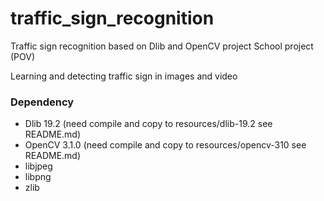 # traffic_sign_recognition
Traffic sign recognition based on Dlib and OpenCV project
School project (POV)

Learning and detecting traffic sign in images and video

### Dependency
- Dlib 19.2 (need compile and copy to resources/dlib-19.2 see README.md)
- OpenCV 3.1.0 (need compile and copy to resources/opencv-310 see README.md) 
- libjpeg
- libpng
- zlib

